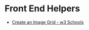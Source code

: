 # Front End Helpers

* [Create an Image Grid - w3 Schools](https://www.w3schools.com/howto/howto_js_image_grid.asp)
